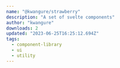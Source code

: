 ```yaml
---
name: "@kwangure/strawberry"
description: "A set of svelte components"
author: "kwangure"
downloads: 2
updated: "2023-06-25T16:25:12.694Z"
tags: 
  - component-library
  - ui
  - utility
---
```

